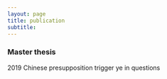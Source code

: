 ```yaml
---
layout: page
title: publication
subtitle: 
---
```


### Master thesis

2019 Chinese presupposition trigger ye in questions

